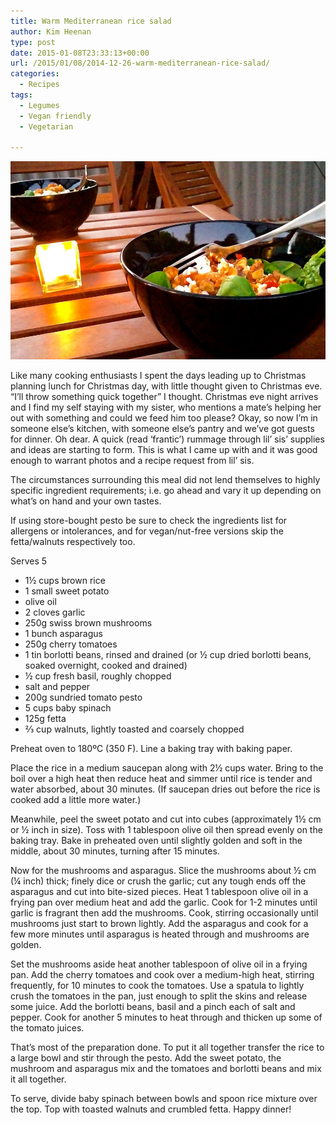 ```yaml
---
title: Warm Mediterranean rice salad
author: Kim Heenan
type: post
date: 2015-01-08T23:33:13+00:00
url: /2015/01/08/2014-12-26-warm-mediterranean-rice-salad/
categories:
  - Recipes
tags:
  - Legumes
  - Vegan friendly
  - Vegetarian

---
```


![](warm-mediterranean-rice-salad.jpg)

Like many cooking enthusiasts I spent the days leading up to Christmas planning lunch for Christmas day, with little thought given to Christmas eve. “I’ll throw something quick together” I thought. Christmas eve night arrives and I find my self staying with my sister, who mentions a mate’s helping her out with something and could we feed him too please? Okay, so now I’m in someone else’s kitchen, with someone else’s pantry and we’ve got guests for dinner. Oh dear. A quick (read ‘frantic’) rummage through lil’ sis’ supplies and ideas are starting to form. This is what I came up with and it was good enough to warrant photos and a recipe request from lil’ sis.

<!--more-->

The circumstances surrounding this meal did not lend themselves to highly specific ingredient requirements; i.e. go ahead and vary it up depending on what’s on hand and your own tastes.

If using store-bought pesto be sure to check the ingredients list for allergens or intolerances, and for vegan/nut-free versions skip the fetta/walnuts respectively too.

Serves 5

  * 1½ cups brown rice
  * 1 small sweet potato
  * olive oil
  * 2 cloves garlic
  * 250g swiss brown mushrooms
  * 1 bunch asparagus
  * 250g cherry tomatoes
  * 1 tin borlotti beans, rinsed and drained (or ½ cup dried borlotti beans, soaked overnight, cooked and drained)
  * ½ cup fresh basil, roughly chopped
  * salt and pepper
  * 200g sundried tomato pesto
  * 5 cups baby spinach
  * 125g fetta
  * ⅔ cup walnuts, lightly toasted and coarsely chopped

Preheat oven to 180ºC (350 F). Line a baking tray with baking paper.

Place the rice in a medium saucepan along with 2½ cups water. Bring to the boil over a high heat then reduce heat and simmer until rice is tender and water absorbed, about 30 minutes. (If saucepan dries out before the rice is cooked add a little more water.)

Meanwhile, peel the sweet potato and cut into cubes (approximately 1½ cm or ½ inch in size). Toss with 1 tablespoon olive oil then spread evenly on the baking tray. Bake in preheated oven until slightly golden and soft in the middle, about 30 minutes, turning after 15 minutes.

Now for the mushrooms and asparagus. Slice the mushrooms about ½ cm (¼ inch) thick; finely dice or crush the garlic; cut any tough ends off the asparagus and cut into bite-sized pieces. Heat 1 tablespoon olive oil in a frying pan over medium heat and add the garlic. Cook for 1-2 minutes until garlic is fragrant then add the mushrooms. Cook, stirring occasionally until mushrooms just start to brown lightly. Add the asparagus and cook for a few more minutes until asparagus is heated through and mushrooms are golden.

Set the mushrooms aside heat another tablespoon of olive oil in a frying pan. Add the cherry tomatoes and cook over a medium-high heat, stirring frequently, for 10 minutes to cook the tomatoes. Use a spatula to lightly crush the tomatoes in the pan, just enough to split the skins and release some juice. Add the borlotti beans, basil and a pinch each of salt and pepper. Cook for another 5 minutes to heat through and thicken up some of the tomato juices.

That’s most of the preparation done. To put it all together transfer the rice to a large bowl and stir through the pesto. Add the sweet potato, the mushroom and asparagus mix and the tomatoes and borlotti beans and mix it all together.

To serve, divide baby spinach between bowls and spoon rice mixture over the top. Top with toasted walnuts and crumbled fetta. Happy dinner!
